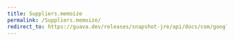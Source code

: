 ```yaml
---
title: Suppliers.memoize
permalink: /Suppliers.memoize/
redirect_to: https://guava.dev/releases/snapshot-jre/api/docs/com/google/common/base/Suppliers.html#memoize-com.google.common.base.Supplier-
---
```

